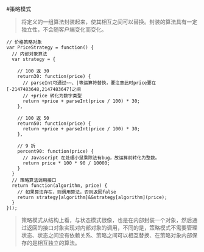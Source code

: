 #策略模式
>将定义的一组算法封装起来，使其相互之间可以替换。封装的算法具有一定独立性，不会随客户端变化而变化。

```
// 价格策略对象
var PriceStrategy = function() {
  // 内部对象算法
  var strategy = {

    // 100 返 30
    return30: function(price) {
      // parseInt可通过~~、|等运算符替换，要注意此时price要在[-2147483648,2147483647]之间
      // +price 转化为数字类型
      return +price + parseInt(price / 100) * 30;
    },

    // 100 返 50
    return50: function(price) {
      return +price + parseInt(price / 100) * 30;
    },

    // 9 折
    percent90: function(price) {
      // Javascript 在处理小鼠乘除法有bug，故运算前转化为整数。
      return price * 100 * 90 / 10000;
    }
  }
  // 策略算法调用接口
  return function(algorithm, price) {
    // 如果算法存在，则调用算法，否则返回false
    return strategy[algorithm]&&strategy[algorithm](price);
  }
}();

```

>策略模式从结构上看，与状态模式很像，也是在内部封装一个对象，然后通过返回的接口对象实现对内部对象的调用，不同的是，策略模式不需要管理状态、状态之间没有依赖关系、策略之间可以相互替换、在策略对象内部保存的是相互独立的算法。
